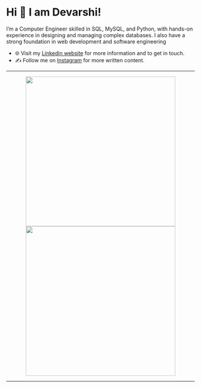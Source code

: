 
# Hi 👋 I am Devarshi! 
I’m a Computer Engineer skilled in SQL, MySQL, and Python, with hands-on experience in designing and managing complex
databases. I also have a strong foundation in web development and software engineering

- 🌐 Visit my [Linkedin website](https://www.linkedin.com/in/devarshi-tambulkar-425b54207/) for more information and to get in touch.
- ✍️ Follow me on [Instagram](https://www.instagram.com/llll_deva_llll/) for more written content.

---

<p align="center">
  <img src="https://github-readme-stats.vercel.app/api?username=devarshi002&show_icons=true&theme=dark" width="400">
  <img src="https://github-readme-streak-stats.herokuapp.com?user=devarshi002&theme=dark&hide_border=true" width="400">
</p>

---
